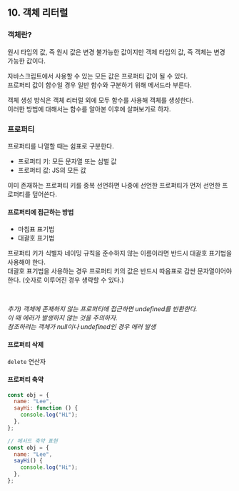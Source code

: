## 10. 객체 리터럴

### 객체란?

원시 타입의 값, 즉 원시 값은 변경 불가능한 값이지만 객체 타입의 값, 즉 객체는 변경 가능한 값이다.

자바스크립트에서 사용할 수 있는 모든 값은 프로퍼티 값이 될 수 있다. \
프로퍼티 값이 함수일 경우 일반 함수와 구분하기 위해 메서드라 부른다.

객체 생성 방식은 객체 리터럴 외에 모두 함수를 사용해 객체를 생성한다. \
이러한 방법에 대해서는 함수를 알아본 이후에 살펴보기로 하자.

### 프로퍼티

프로퍼티를 나열할 때는 쉼표로 구분한다.

- 프로퍼티 키: 모든 문자열 또는 심벌 값
- 프로퍼티 값: JS의 모든 값

이미 존재하는 프로퍼티 키를 중복 선언하면 나중에 선언한 프로퍼티가 먼저 선언한 프로퍼티를 덮어쓴다.

#### 프로퍼티에 접근하는 방법

- 마침표 표기법
- 대괄호 표기법

프로퍼티 키가 식별자 네이밍 규칙을 준수하지 않는 이름이라면 반드시 대괄호 표기법을 사용해야 한다. \
대괄호 표기법을 사용하는 경우 프로퍼티 키의 값은 반드시 따옴표로 감싼 문자열이어야 한다. (숫자로 이루어진 경우 생략할 수 있다.)

<br />

_추가) 객체에 존재하지 않는 프로퍼티에 접근하면 undefined를 반환한다. \
이 때 에러가 발생하지 않는 것을 주의하자. \
참조하려는 객체가 null이나 undefined인 경우 에러 발생_

#### 프로퍼티 삭제

`delete` 연산자

#### 프로퍼티 축약

```js
const obj = {
  name: "Lee",
  sayHi: function () {
    console.log("Hi");
  },
};

// 메서드 축약 표현
const obj = {
  name: "Lee",
  sayHi() {
    console.log("Hi");
  },
};
```
